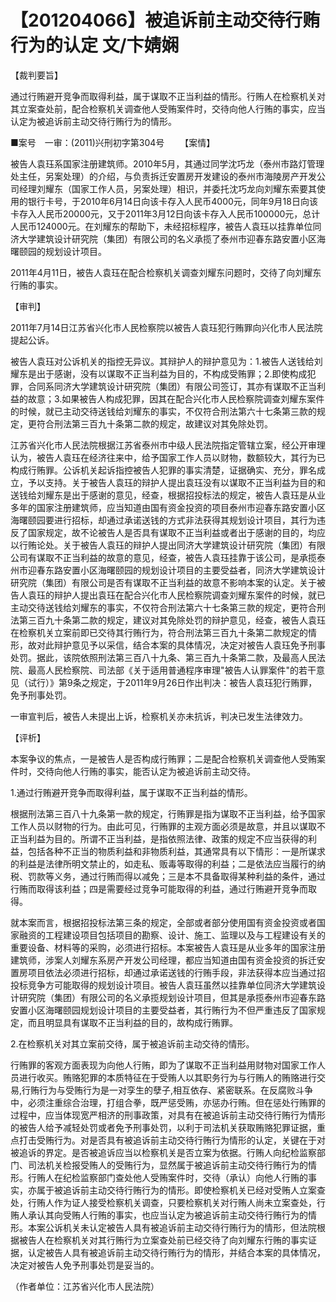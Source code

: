 # 【201204066】被追诉前主动交待行贿行为的认定 文/卞婧娴

【裁判要旨】

通过行贿避开竞争而取得利益，属于谋取不正当利益的情形。行贿人在检察机关对其立案查处前，配合检察机关调查他人受贿案件时，交待向他人行贿的事实，应当认定为被追诉前主动交待行贿行为的情形。

■案号　一审：(2011)兴刑初字第304号 　　【案情】

被告人袁珏系国家注册建筑师。2010年5月，其通过同学沈巧龙（泰州市路灯管理处主任，另案处理）的介绍，与负责拆迁安置房开发建设的泰州市海陵房产开发公司经理刘耀东（国家工作人员，另案处理）相识，并委托沈巧龙向刘耀东索要其使用的银行卡号，于2010年6月14日向该卡存入人民币4000元，同年9月18日向该卡存入人民币20000元，又于2011年3月12日向该卡存入人民币100000元，总计人民币124000元。在刘耀东的帮助下，未经招标程序，被告人袁珏以挂靠单位同济大学建筑设计研究院（集团）有限公司的名义承揽了泰州市迎春东路安置小区海曙颐园的规划设计项目。

2011年4月11日，被告人袁珏在配合检察机关调查刘耀东问题时，交待了向刘耀东行贿的事实。

【审判】

2011年7月14日江苏省兴化市人民检察院以被告人袁珏犯行贿罪向兴化市人民法院提起公诉。

被告人袁珏对公诉机关的指控无异议。其辩护人的辩护意见为：1.被告人送钱给刘耀东是出于感谢，没有以谋取不正当利益为目的，不构成受贿罪；2.即使构成犯罪，合同系同济大学建筑设计研究院（集团）有限公司签订，其亦有谋取不正当利益的故意；3.如果被告人构成犯罪，因其在配合兴化市人民检察院调查刘耀东案件的时候，就已主动交待送钱给刘耀东的事实，不仅符合刑法第六十七条第三款的规定，更符合刑法第三百九十条第二款的规定，故建议对其免除处罚。

江苏省兴化市人民法院根据江苏省泰州市中级人民法院指定管辖立案，经公开审理认为，被告人袁珏在经济往来中，给予国家工作人员以财物，数额较大，其行为已构成行贿罪。公诉机关起诉指控被告人犯罪的事实清楚，证据确实、充分，罪名成立，予以支持。关于被告人袁珏的辩护人提出袁珏没有以谋取不正当利益为目的和送钱给刘耀东是出于感谢的意见，经查，根据招投标法的规定，被告人袁珏是从业多年的国家注册建筑师，应当知道由国有资金投资的项目泰州市迎春东路安置小区海曙颐园要进行招标，却通过承诺送钱的方式非法获得其规划设计项目，其行为违反了国家规定，故不论被告人是否具有谋取不正当利益或者出于感谢的目的，均应以行贿论处。关于被告人袁珏的辩护人提出同济大学建筑设计研究院（集团）有限公司有谋取不正当利益的故意的意见，经查，被告人袁珏挂靠于该公司，是承揽泰州市迎春东路安置小区海曙颐园的规划设计项目的主要受益者，同济大学建筑设计研究院（集团）有限公司是否有谋取不正当利益的故意不影响本案的认定。关于被告人袁珏的辩护人提出袁珏在配合兴化市人民检察院调查刘耀东案件的时候，就已主动交待送钱给刘耀东的事实，不仅符合刑法第六十七条第三款的规定，更符合刑法第三百九十条第二款的规定，建议对其免除处罚的辩护意见，经查，被告人袁珏在检察机关立案前即已交待其行贿行为，符合刑法第三百九十条第二款规定的情形，故对此辩护意见予以采信，结合本案的具体情况，决定对被告人袁珏免予刑事处罚。据此，该院依照刑法第三百八十九条、第三百九十条第二款，及最高人民法院、最高人民检察院、司法部《关于适用普通程序审理"被告人认罪案件"的若干意见（试行）》第9条之规定，于2011年9月26日作出判决：被告人袁珏犯行贿罪，免予刑事处罚。

一审宣判后，被告人未提出上诉，检察机关亦未抗诉，判决已发生法律效力。

【评析】

本案争议的焦点，一是被告人是否构成行贿罪；二是配合检察机关调查他人受贿案件时，交待向他人行贿的事实，能否认定为被追诉前主动交待。

1.通过行贿避开竞争而取得利益，属于谋取不正当利益的情形。

根据刑法第三百八十九条第一款的规定，行贿罪是指为谋取不正当利益，给予国家工作人员以财物的行为。由此可见，行贿罪的主观方面必须是故意，并且以谋取不正当利益为目的。所谓不正当利益，是指依照法律、政策的规定不应当获得的利益，包括各种不正当的物质利益和非物质利益，其通常具有以下情形：一是所谋求的利益是法律所明文禁止的，如走私、贩毒等取得的利益；二是依法应当履行的纳税、罚款等义务，通过行贿而得以减免；三是本不具备取得某种利益的条件，通过行贿而取得该利益；四是需要经过竞争可能取得的利益，通过行贿避开竞争而取得。

就本案而言，根据招投标法第三条的规定，全部或者部分使用国有资金投资或者国家融资的工程建设项目包括项目的勘察、设计、施工、监理以及与工程建设有关的重要设备、材料等的采购，必须进行招标。本案被告人袁珏是从业多年的国家注册建筑师，涉案人刘耀东系房产开发公司经理，都应当知道由国有资金投资的拆迁安置房项目依法必须进行招标，却通过承诺送钱的行贿手段，非法获得本应当通过招投标竞争方可能取得的规划设计项目。被告人袁珏虽然以挂靠单位同济大学建筑设计研究院（集团）有限公司的名义承揽规划设计项目，但其是承揽泰州市迎春东路安置小区海曙颐园规划设计项目的主要受益者，其行贿行为不但严重违反了国家规定，而且明显具有谋取不正当利益的目的，故构成行贿罪。

2.在检察机关对其立案前交待，属于被追诉前主动交待的情形。

行贿罪的客观方面表现为向他人行贿，即为了谋取不正当利益用财物对国家工作人员进行收买。贿赂犯罪的本质特征在于受贿人以其职务行为与行贿人的贿赂进行交易,行贿行为与受贿行为是一对孪生的孽子,相互依存、紧密联系。在反腐败斗争中，必须注重综合治理，打组合拳，既严惩受贿，亦惩办行贿。但在惩处行贿罪的过程中，应当体现宽严相济的刑事政策，对具有在被追诉前主动交待行贿行为情形的被告人给予减轻处罚或者免予刑事处罚，以利于司法机关获取贿赂犯罪证据，重点打击受贿行为。对是否具有被追诉前主动交待行贿行为情形的认定，关键在于对被追诉的界定。是否被追诉应当以检察机关是否立案为依据。行贿人向纪检监察部门、司法机关检报受贿人的受贿行为，显然属于被追诉前主动交待行贿行为的情形。行贿人在纪检监察部门查处他人受贿案件时，交待（承认）向他人行贿的事实，亦属于被追诉前主动交待行贿行为的情形。即使检察机关已经对受贿人立案查处，行贿人作为证人接受检察机关调查，只要检察机关对行贿人尚未立案查处，行贿人承认其向受贿人行贿的事实，也应当认定为被追诉前主动交待行贿行为的情形。本案公诉机关未认定被告人具有被追诉前主动交待行贿行为的情形，但法院根据被告人在检察机关对其行贿行为立案查处前已经交待了向刘耀东行贿的事实证据，认定被告人具有被追诉前主动交待行贿行为的情形，并结合本案的具体情况，决定对被告人免予刑事处罚是妥当的。

（作者单位：江苏省兴化市人民法院）